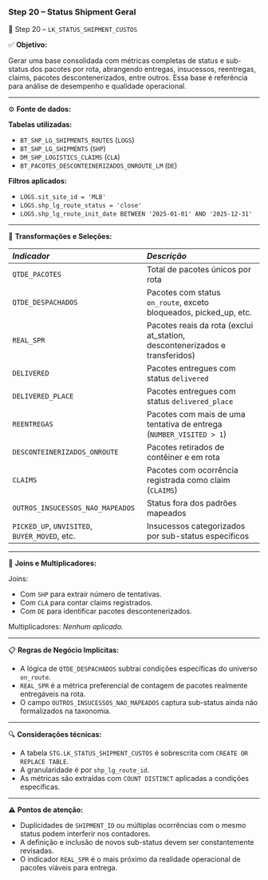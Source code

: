 ### Step 20 – Status Shipment Geral

🔹 Step 20 – `LK_STATUS_SHIPMENT_CUSTOS`

✅ **Objetivo:**

Gerar uma base consolidada com métricas completas de status e sub-status dos pacotes por rota, abrangendo entregas, insucessos, reentregas, claims, pacotes descontenerizados, entre outros. Essa base é referência para análise de desempenho e qualidade operacional.

---

⚙️ **Fonte de dados:**

**Tabelas utilizadas:**
- `BT_SHP_LG_SHIPMENTS_ROUTES` (`LOGS`)
- `BT_SHP_LG_SHIPMENTS` (`SHP`)
- `DM_SHP_LOGISTICS_CLAIMS` (`CLA`)
- `BT_PACOTES_DESCONTEINERIZADOS_ONROUTE_LM` (`DE`)

**Filtros aplicados:**
- `LOGS.sit_site_id = 'MLB'`
- `LOGS.shp_lg_route_status = 'close'`
- `LOGS.shp_lg_route_init_date BETWEEN '2025-01-01' AND '2025-12-31'`

---

📐 **Transformações e Seleções:**

| *Indicador*              | *Descrição*                                                                 |
| :------------------------| :-------------------------------------------------------------------------- |
| `QTDE_PACOTES`           | Total de pacotes únicos por rota                                            |
| `QTDE_DESPACHADOS`       | Pacotes com status `on_route`, exceto bloqueados, picked_up, etc.          |
| `REAL_SPR`               | Pacotes reais da rota (exclui at_station, descontenerizados e transferidos)|
| `DELIVERED`              | Pacotes entregues com status `delivered`                                   |
| `DELIVERED_PLACE`        | Pacotes entregues com status `delivered_place`                             |
| `REENTREGAS`             | Pacotes com mais de uma tentativa de entrega (`NUMBER_VISITED > 1`)        |
| `DESCONTEINERIZADOS_ONROUTE` | Pacotes retirados de contêiner e em rota                              |
| `CLAIMS`                 | Pacotes com ocorrência registrada como claim (`CLAIMS`)                    |
| `OUTROS_INSUCESSOS_NAO_MAPEADOS` | Status fora dos padrões mapeados                                |
| `PICKED_UP`, `UNVISITED`, `BUYER_MOVED`, etc. | Insucessos categorizados por sub-status específicos   |

---

🔁 **Joins e Multiplicadores:**

Joins:
- Com `SHP` para extrair número de tentativas.
- Com `CLA` para contar claims registrados.
- Com `DE` para identificar pacotes descontenerizados.

Multiplicadores: *Nenhum aplicado.*

---

📋 **Regras de Negócio Implícitas:**

- A lógica de `QTDE_DESPACHADOS` subtrai condições específicas do universo `on_route`.
- `REAL_SPR` é a métrica preferencial de contagem de pacotes realmente entregáveis na rota.
- O campo `OUTROS_INSUCESSOS_NAO_MAPEADOS` captura sub-status ainda não formalizados na taxonomia.

---

🔍 **Considerações técnicas:**

- A tabela `STG.LK_STATUS_SHIPMENT_CUSTOS` é sobrescrita com `CREATE OR REPLACE TABLE`.
- A granularidade é por `shp_lg_route_id`.
- As métricas são extraídas com `COUNT DISTINCT` aplicadas a condições específicas.

---

⚠️ **Pontos de atenção:**

- Duplicidades de `SHIPMENT_ID` ou múltiplas ocorrências com o mesmo status podem interferir nos contadores.
- A definição e inclusão de novos sub-status devem ser constantemente revisadas.
- O indicador `REAL_SPR` é o mais próximo da realidade operacional de pacotes viáveis para entrega.
